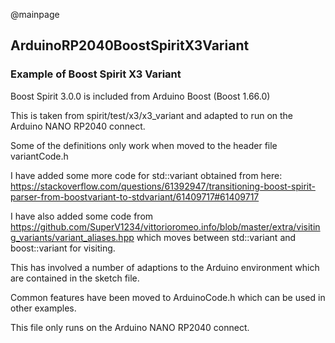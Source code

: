 @mainpage

## ArduinoRP2040BoostSpiritX3Variant

### Example of Boost Spirit X3 Variant

Boost Spirit 3.0.0 is included from Arduino Boost (Boost 1.66.0)

This is taken from spirit/test/x3/x3_variant
and adapted to run on the Arduino NANO RP2040 connect.

Some of the definitions only work when moved to the header file variantCode.h 

I have added some more code for std::variant obtained from here:
https://stackoverflow.com/questions/61392947/transitioning-boost-spirit-parser-from-boostvariant-to-stdvariant/61409717#61409717

I have also added some code from 
https://github.com/SuperV1234/vittorioromeo.info/blob/master/extra/visiting_variants/variant_aliases.hpp
which moves between std::variant and boost::variant for visiting.

This has involved a number of adaptions to the Arduino environment which are contained in the sketch file.

Common features have been moved to ArduinoCode.h which can be used in other examples.

This file only runs on the Arduino NANO RP2040 connect.
